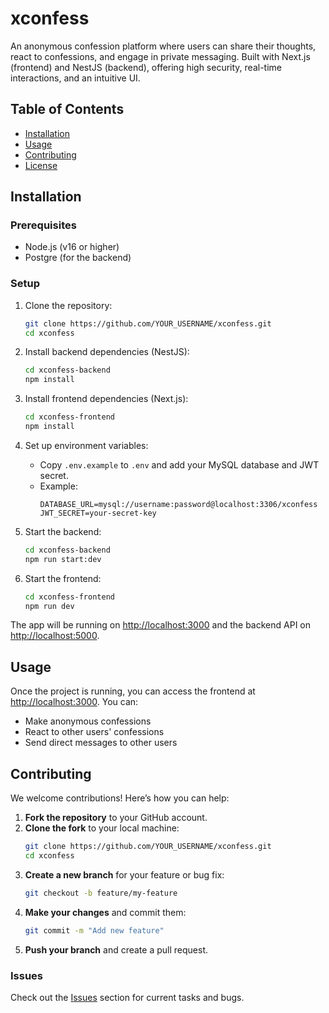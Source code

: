 # xconfess

An anonymous confession platform where users can share their thoughts, react to confessions, and engage in private messaging. Built with Next.js (frontend) and NestJS (backend), offering high security, real-time interactions, and an intuitive UI.

## Table of Contents
- [Installation](#installation)
- [Usage](#usage)
- [Contributing](#contributing)
- [License](#license)

## Installation

### Prerequisites
- Node.js (v16 or higher)
- Postgre (for the backend)

### Setup

1. Clone the repository:
    ```bash
    git clone https://github.com/YOUR_USERNAME/xconfess.git
    cd xconfess
    ```

2. Install backend dependencies (NestJS):
    ```bash
    cd xconfess-backend
    npm install
    ```

3. Install frontend dependencies (Next.js):
    ```bash
    cd xconfess-frontend
    npm install
    ```

4. Set up environment variables:
    - Copy `.env.example` to `.env` and add your MySQL database and JWT secret.
    - Example:
        ```env
        DATABASE_URL=mysql://username:password@localhost:3306/xconfess
        JWT_SECRET=your-secret-key
        ```

5. Start the backend:
    ```bash
    cd xconfess-backend
    npm run start:dev
    ```

6. Start the frontend:
    ```bash
    cd xconfess-frontend
    npm run dev
    ```

The app will be running on [http://localhost:3000](http://localhost:3000) and the backend API on [http://localhost:5000](http://localhost:5000).

## Usage

Once the project is running, you can access the frontend at [http://localhost:3000](http://localhost:3000). You can:

- Make anonymous confessions
- React to other users' confessions
- Send direct messages to other users

## Contributing

We welcome contributions! Here’s how you can help:

1. **Fork the repository** to your GitHub account.
2. **Clone the fork** to your local machine:
    ```bash
    git clone https://github.com/YOUR_USERNAME/xconfess.git
    cd xconfess
    ```
3. **Create a new branch** for your feature or bug fix:
    ```bash
    git checkout -b feature/my-feature
    ```
4. **Make your changes** and commit them:
    ```bash
    git commit -m "Add new feature"
    ```
5. **Push your branch** and create a pull request.

### Issues
Check out the [Issues](https://github.com/Godsmiracle001/Xconfess/issues) section for current tasks and bugs.
